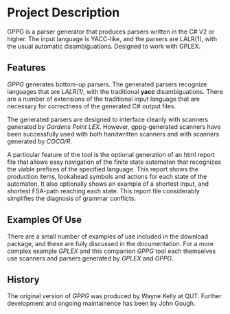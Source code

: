 # Project Description
GPPG is a parser generator that produces parsers written in the C# V2 or higher. The input language is YACC-like, and the parsers are LALR(1), with the usual automatic disambiguations.  Designed to work with GPLEX.


## Features
_GPPG_ generates bottom-up parsers.  The generated parsers recognize languages that are _LALR(1)_, with the traditional **yacc** disambiguations.   There are a number of extensions of the traditional input language that are necessary for correctness of the generated C# output files. 

The generated parsers are designed to interface cleanly with scanners generated by _Gardens_ _Point_ _LEX_.  However, gppg-generated scanners have been successfully used with both handwritten scanners and with scanners generated by _COCO/R_. 

A particular feature of the tool is the optional generation of an html report file that allows easy navigation of the finite state automaton that recognizes the viable prefixes of the specified language.  This report shows the production items, lookahead symbols and actions for each state of the automaton.  It also optionally shows an example of a shortest input, and shortest FSA-path reaching each state.  This report file considerably simplifies the diagnosis of grammar conflicts.

## Examples Of Use

There are a small number of examples of use included in the download package, and these are fully discussed in the documentation.  For a more complex example _GPLEX_ and this companion _GPPG_ tool each themselves use scanners and parsers generated by _GPLEX_ and _GPPG_.

## History
The original version of _GPPG_ was produced by Wayne Kelly at QUT.   Further development and ongoing maintainence has been by John Gough.
